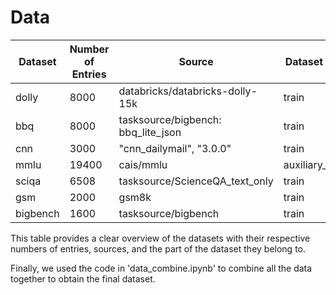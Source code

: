 # Data



| Dataset | Number of Entries | Source                                            | Dataset Part     |
|---------|-------------------|---------------------------------------------------|------------------|
| dolly   | 8000              | databricks/databricks-dolly-15k                   | train            |
| bbq     | 8000              | tasksource/bigbench: bbq_lite_json                | train            |
| cnn     | 3000              | "cnn_dailymail", "3.0.0"                          | train            |
| mmlu    | 19400             | cais/mmlu                                         | auxiliary_train  |
| sciqa   | 6508              | tasksource/ScienceQA_text_only                    | train            |
| gsm     | 2000              | gsm8k                                             | train            |
| bigbench| 1600              | tasksource/bigbench                               | train            |

This table provides a clear overview of the datasets with their respective numbers of entries, sources, and the part of the dataset they belong to.

Finally, we used the code in 'data_combine.ipynb' to combine all the data together to obtain the final dataset.
